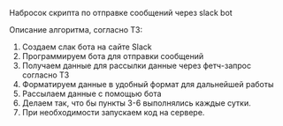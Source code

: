 Набросок скрипта по отправке сообщений через slack bot

Описание алгоритма, согласно ТЗ:
1. Создаем слак бота на сайте Slack
2. Программируем бота для отправки сообщений
3. Получаем данные для рассылки данные через фетч-запрос согласно ТЗ
4. Форматируем данные в удобный формат для дальнейшей работы
5. Рассылаем данные с помощью бота
6. Делаем так, что бы пункты 3-6 выполнялись каждые сутки.
7. При необходимости запускаем код на сервере. 
